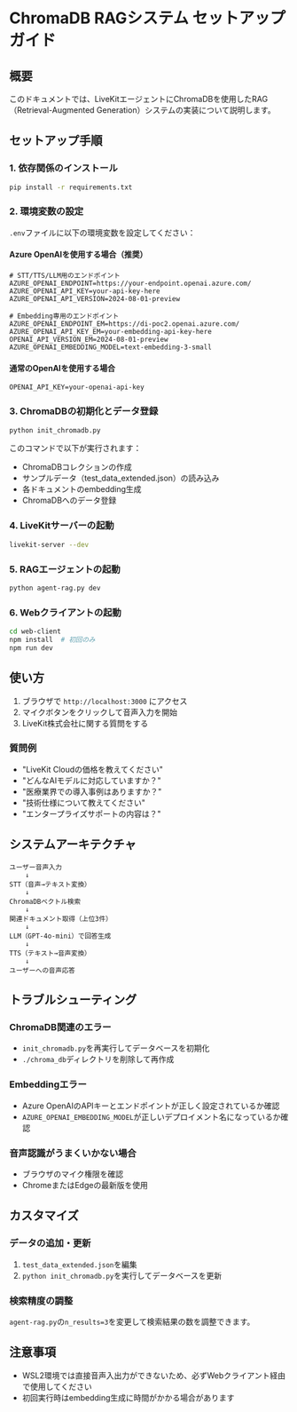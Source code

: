 # ChromaDB RAGシステム セットアップガイド

## 概要
このドキュメントでは、LiveKitエージェントにChromaDBを使用したRAG（Retrieval-Augmented Generation）システムの実装について説明します。

## セットアップ手順

### 1. 依存関係のインストール
```bash
pip install -r requirements.txt
```

### 2. 環境変数の設定
`.env`ファイルに以下の環境変数を設定してください：

#### Azure OpenAIを使用する場合（推奨）
```env
# STT/TTS/LLM用のエンドポイント
AZURE_OPENAI_ENDPOINT=https://your-endpoint.openai.azure.com/
AZURE_OPENAI_API_KEY=your-api-key-here
AZURE_OPENAI_API_VERSION=2024-08-01-preview

# Embedding専用のエンドポイント
AZURE_OPENAI_ENDPOINT_EM=https://di-poc2.openai.azure.com/
AZURE_OPENAI_API_KEY_EM=your-embedding-api-key-here
OPENAI_API_VERSION_EM=2024-08-01-preview
AZURE_OPENAI_EMBEDDING_MODEL=text-embedding-3-small
```

#### 通常のOpenAIを使用する場合
```env
OPENAI_API_KEY=your-openai-api-key
```

### 3. ChromaDBの初期化とデータ登録
```bash
python init_chromadb.py
```

このコマンドで以下が実行されます：
- ChromaDBコレクションの作成
- サンプルデータ（test_data_extended.json）の読み込み
- 各ドキュメントのembedding生成
- ChromaDBへのデータ登録

### 4. LiveKitサーバーの起動
```bash
livekit-server --dev
```

### 5. RAGエージェントの起動
```bash
python agent-rag.py dev
```

### 6. Webクライアントの起動
```bash
cd web-client
npm install  # 初回のみ
npm run dev
```

## 使い方

1. ブラウザで `http://localhost:3000` にアクセス
2. マイクボタンをクリックして音声入力を開始
3. LiveKit株式会社に関する質問をする

### 質問例
- "LiveKit Cloudの価格を教えてください"
- "どんなAIモデルに対応していますか？"
- "医療業界での導入事例はありますか？"
- "技術仕様について教えてください"
- "エンタープライズサポートの内容は？"

## システムアーキテクチャ

```
ユーザー音声入力
    ↓
STT（音声→テキスト変換）
    ↓
ChromaDBベクトル検索
    ↓
関連ドキュメント取得（上位3件）
    ↓
LLM（GPT-4o-mini）で回答生成
    ↓
TTS（テキスト→音声変換）
    ↓
ユーザーへの音声応答
```

## トラブルシューティング

### ChromaDB関連のエラー
- `init_chromadb.py`を再実行してデータベースを初期化
- `./chroma_db`ディレクトリを削除して再作成

### Embeddingエラー
- Azure OpenAIのAPIキーとエンドポイントが正しく設定されているか確認
- `AZURE_OPENAI_EMBEDDING_MODEL`が正しいデプロイメント名になっているか確認

### 音声認識がうまくいかない場合
- ブラウザのマイク権限を確認
- ChromeまたはEdgeの最新版を使用

## カスタマイズ

### データの追加・更新
1. `test_data_extended.json`を編集
2. `python init_chromadb.py`を実行してデータベースを更新

### 検索精度の調整
`agent-rag.py`の`n_results=3`を変更して検索結果の数を調整できます。

## 注意事項
- WSL2環境では直接音声入出力ができないため、必ずWebクライアント経由で使用してください
- 初回実行時はembedding生成に時間がかかる場合があります